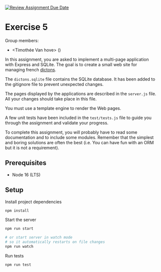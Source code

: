 [![Review Assignment Due Date](https://classroom.github.com/assets/deadline-readme-button-24ddc0f5d75046c5622901739e7c5dd533143b0c8e959d652212380cedb1ea36.svg)](https://classroom.github.com/a/KFkgDVjO)





# Exercise 5

Group members:

- <Timothée Van hove> (<DrC0okie>)

In this assignment, you are asked to implement a multi-page application with Express and SQLite. The goal is to create a small web site for managing french [dictons](https://fr.wiktionary.org/wiki/Annexe:Liste_de_proverbes_fran%C3%A7ais).

The `dictons.sqlite` file contains the SQLite database. It has been added to the gitignore file to prevent unexpected changes.

The pages displayed by the applications are described in the `server.js` file. All your changes should take place in this file. 

You must use a template engine to render the Web pages.

A few unit tests have been included in the `test/tests.js` file to guide you through the assignment and validate your progress.

To complete this assignment, you will probably have to read some documentation and to include some modules. Remember that the simplest and boring solutions are often the best (i.e. You can have fun with an ORM but it is not a requirement). 

## Prerequisites

- Node 16 (LTS)

## Setup

Install project dependencies
```sh
npm install
```

Start the server
```sh
npm run start

# or start server in watch mode
# so it automatically restarts on file changes
npm run watch
```

Run tests
```
npm run test
```